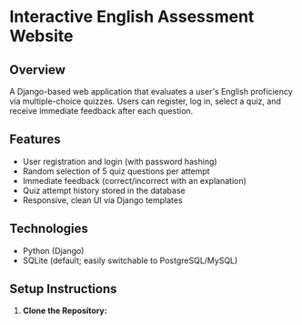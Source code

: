 # Interactive English Assessment Website

## Overview
A Django-based web application that evaluates a user's English proficiency via multiple-choice quizzes. Users can register, log in, select a quiz, and receive immediate feedback after each question.

## Features
- User registration and login (with password hashing)
- Random selection of 5 quiz questions per attempt
- Immediate feedback (correct/incorrect with an explanation)
- Quiz attempt history stored in the database
- Responsive, clean UI via Django templates

## Technologies
- Python (Django)
- SQLite (default; easily switchable to PostgreSQL/MySQL)

## Setup Instructions
1. **Clone the Repository:**

